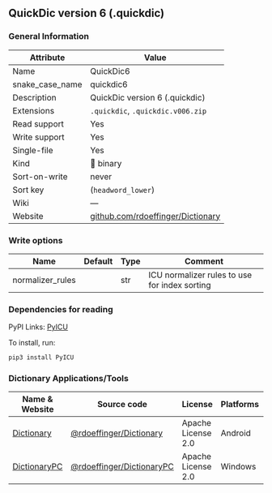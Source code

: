## QuickDic version 6 (.quickdic)

### General Information

| Attribute       | Value                                                                          |
| --------------- | ------------------------------------------------------------------------------ |
| Name            | QuickDic6                                                                      |
| snake_case_name | quickdic6                                                                      |
| Description     | QuickDic version 6 (.quickdic)                                                 |
| Extensions      | `.quickdic`, `.quickdic.v006.zip`                                              |
| Read support    | Yes                                                                            |
| Write support   | Yes                                                                            |
| Single-file     | Yes                                                                            |
| Kind            | 🔢 binary                                                                       |
| Sort-on-write   | never                                                                          |
| Sort key        | (`headword_lower`)                                                             |
| Wiki            | ―                                                                              |
| Website         | [github.com/rdoeffinger/Dictionary](https://github.com/rdoeffinger/Dictionary) |

### Write options

| Name             | Default | Type | Comment                                       |
| ---------------- | ------- | ---- | --------------------------------------------- |
| normalizer_rules |         | str  | ICU normalizer rules to use for index sorting |

### Dependencies for reading

PyPI Links: [PyICU](https://pypi.org/project/PyICU)

To install, run:

```sh
pip3 install PyICU
```

### Dictionary Applications/Tools

| Name & Website                                                                           | Source code                                                              | License            | Platforms | Language |
| ---------------------------------------------------------------------------------------- | ------------------------------------------------------------------------ | ------------------ | --------- | -------- |
| [Dictionary](https://play.google.com/store/apps/details?id=de.reimardoeffinger.quickdic) | [@rdoeffinger/Dictionary](https://github.com/rdoeffinger/Dictionary)     | Apache License 2.0 | Android   | Java     |
| [DictionaryPC](https://github.com/rdoeffinger/DictionaryPC)                              | [@rdoeffinger/DictionaryPC](https://github.com/rdoeffinger/DictionaryPC) | Apache License 2.0 | Windows   | Java     |

